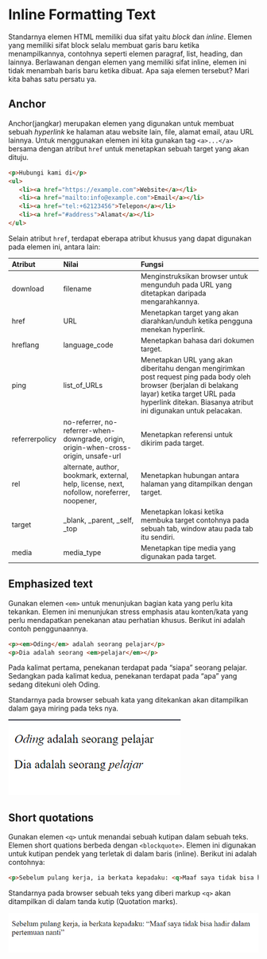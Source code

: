 # Inline Formatting Text
Standarnya elemen HTML memiliki dua sifat yaitu <i>block</i> dan <i>inline</i>. Elemen yang memiliki sifat block selalu membuat garis baru ketika menampilkannya, contohnya seperti elemen paragraf, list, heading, dan lainnya. Berlawanan dengan elemen yang memiliki sifat inline, elemen ini tidak menambah baris baru ketika dibuat. Apa saja elemen tersebut? Mari kita bahas satu persatu ya.

## Anchor
Anchor(jangkar) merupakan elemen yang digunakan untuk membuat sebuah <i>hyperlink</i> ke halaman atau website lain, file, alamat email, atau URL lainnya. Untuk menggunakan elemen ini kita gunakan tag ```<a>...</a>``` bersama dengan atribut ```href``` untuk menetapkan sebuah target yang akan dituju.

```html
<p>Hubungi kami di</p>
<ul>
   <li><a href="https://example.com">Website</a></li>
   <li><a href="mailto:info@example.com">Email</a></li>
   <li><a href="tel:+62123456">Telepon</a></li>
   <li><a href="#address">Alamat</a></li>
</ul>
```
Selain atribut ```href```, terdapat eberapa atribut khusus yang dapat digunakan pada elemen ini, antara lain:

| Atribut | Nilai | Fungsi |
|:--------|:------|:-------|
| download | filename | Menginstruksikan browser untuk mengunduh pada URL yang ditetapkan daripada mengarahkannya.  |
| href | URL | Menetapkan target yang akan diarahkan/unduh ketika pengguna menekan hyperlink. |
| hreflang | language_code | Menetapkan bahasa dari dokumen target. |
| ping | list_of_URLs | Menetapkan URL yang akan diberitahu dengan mengirimkan post request ping pada body oleh browser (berjalan di belakang layar) ketika target URL pada hyperlink ditekan. Biasanya atribut ini digunakan untuk pelacakan. | 
| referrerpolicy | no-referrer, no-referrer-when-downgrade, origin, origin-when-cross-origin, unsafe-url | Menetapkan referensi untuk dikirim pada target. |
| rel | alternate, author, bookmark, external, help, license, next, nofollow, noreferrer, noopener, | Menetapkan hubungan antara halaman yang ditampilkan dengan target. |
| target | _blank, _parent, _self, _top | Menetapkan lokasi ketika membuka target contohnya pada sebuah tab, window atau pada tab itu sendiri. |
| media | media_type | Menetapkan tipe media yang digunakan pada target. |

## Emphasized text

Gunakan elemen ```<em>``` untuk menunjukan bagian kata yang perlu kita tekankan. Elemen ini menunjukan stress emphasis atau konten/kata yang perlu mendapatkan penekanan atau perhatian khusus. Berikut ini adalah contoh penggunaannya.

```html
<p><em>Oding</em> adalah seorang pelajar</p>
<p>Dia adalah seorang <em>pelajar</em></p>
```
Pada kalimat pertama, penekanan terdapat pada “siapa” seorang pelajar. Sedangkan pada kalimat kedua, penekanan terdapat pada “apa” yang sedang ditekuni oleh Oding.

Standarnya pada browser sebuah kata yang ditekankan akan ditampilkan dalam gaya miring pada teks nya.




![screenshot](https://github.com/adyuta447/learn-html-css/blob/main/3.%20Pendalaman%20HTML/img/2022-03-13_23-07.png)

## Short quotations
Gunakan elemen ```<q>``` untuk menandai sebuah kutipan dalam sebuah teks. Elemen short quations berbeda dengan ```<blockquote>```. Elemen ini digunakan untuk kutipan pendek yang terletak di dalam baris (inline). Berikut ini adalah contohnya:

```html
<p>Sebelum pulang kerja, ia berkata kepadaku: <q>Maaf saya tidak bisa hadir dalam pertemuan nanti</q></p>
```
Standarnya pada browser sebuah teks yang diberi markup ```<q>``` akan ditampilkan di dalam tanda kutip (Quotation marks).

![screenshot](https://github.com/adyuta447/learn-html-css/blob/main/3.%20Pendalaman%20HTML/img/2022-03-13_23-12.png)
